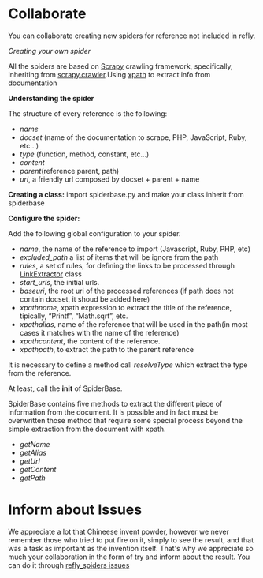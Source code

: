 Collaborate
===========
You can collaborate creating new spiders for reference not included in refly.


*Creating your own spider*

All the spiders are based on [Scrapy](http://doc.scrapy.org/) crawling framework, specifically, inheriting from [scrapy.crawler](http://doc.scrapy.org/en/latest/topics/api.html?highlight=crawler#module-scrapy.crawler).Using [xpath](http://www.w3schools.com/xpath/xpath_functions.asp) to extract info from documentation

**Understanding the spider**

The structure of every reference is the following:

* _name_
* _docset_ (name of the documentation to scrape, PHP, JavaScript, Ruby, etc...)
* _type_ (function, method, constant, etc...)
* _content_
* _parent_(reference parent, path)
* _uri_, a friendly url composed by docset + parent + name


**Creating a class:**
import spiderbase.py and make your class inherit from spiderbase


**Configure the spider:**

Add the following global configuration to your spider.

* _name_, the name of the reference to import (Javascript, Ruby, PHP, etc)
* _excluded_path_  a list of items that will be ignore from the path
* _rules_, a set of rules, for defining the links to be processed through [LinkExtractor](http://doc.scrapy.org/en/latest/topics/link-extractors.html) class
* _start_urls_, the initial urls.
* _baseuri_, the root uri of the processed references (if path does not contain docset, it shoud be added here)
* _xpathname_, xpath expression to extract the title of the reference, tipically, “Printf”, “Math.sqrt”, etc.
* _xpathalias_, name of the reference that will be used in the path(in most cases it matches with the name of the reference)
* _xpathcontent_, the content of the reference.
* _xpathpath_, to extract the path to the parent reference

It is necessary to define a method call _resolveType_ which extract the type from the reference.

At least, call the __init__ of SpiderBase.


SpiderBase contains five methods to extract the different piece of information from the document. It is possible and in fact must be overwritten those method that require some special process beyond the simple extraction from the document with xpath.

* _getName_
* _getAlias_
* _getUrl_
* _getContent_
* _getPath_


Inform about Issues
===================

We appreciate a lot that Chineese invent powder, however we never remember those who tried to put fire on it, simply to see the result, and that was a task as important as the invention itself. That's why we appreciate so much your collaboration in the form of try and inform about the result. You can do it through [refly_spiders issues](https://github.com/Xuaps/refly_spiders/issues)
